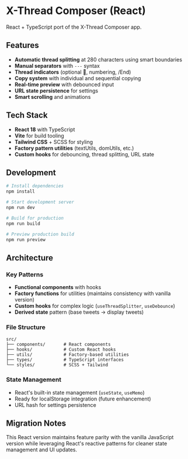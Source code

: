 # X-Thread Composer (React)

React + TypeScript port of the X-Thread Composer app.

## Features

- **Automatic thread splitting** at 280 characters using smart boundaries
- **Manual separators** with `---` syntax
- **Thread indicators** (optional 🧵, numbering, /End)
- **Copy system** with individual and sequential copying
- **Real-time preview** with debounced input
- **URL state persistence** for settings
- **Smart scrolling** and animations

## Tech Stack

- **React 18** with TypeScript
- **Vite** for build tooling
- **Tailwind CSS** + SCSS for styling
- **Factory pattern utilities** (textUtils, domUtils, etc.)
- **Custom hooks** for debouncing, thread splitting, URL state

## Development

```bash
# Install dependencies
npm install

# Start development server
npm run dev

# Build for production
npm run build

# Preview production build
npm run preview
```

## Architecture

### Key Patterns
- **Functional components** with hooks
- **Factory functions** for utilities (maintains consistency with vanilla version)
- **Custom hooks** for complex logic (`useThreadSplitter`, `useDebounce`)
- **Derived state** pattern (base tweets → display tweets)

### File Structure
```
src/
├── components/       # React components
├── hooks/            # Custom React hooks
├── utils/            # Factory-based utilities
├── types/            # TypeScript interfaces
└── styles/           # SCSS + Tailwind
```

### State Management
- React's built-in state management (`useState`, `useMemo`)
- Ready for localStorage integration (future enhancement)
- URL hash for settings persistence

## Migration Notes

This React version maintains feature parity with the vanilla JavaScript version while leveraging React's reactive patterns for cleaner state management and UI updates.
